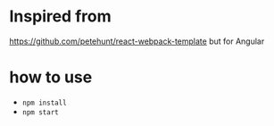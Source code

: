 # Inspired from

https://github.com/petehunt/react-webpack-template but for Angular

# how to use

* `npm install`
* `npm start`
